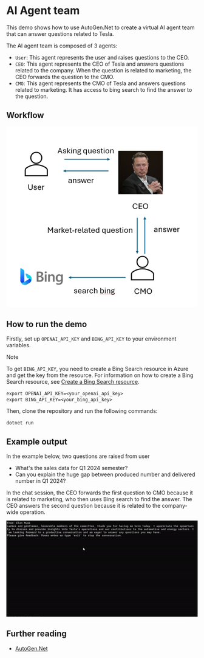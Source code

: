 # AI Agent team

This demo shows how to use AutoGen.Net to create a virtual AI agent team that can answer questions related to Tesla.

The AI agent team is composed of 3 agents:
- `User`: This agent represents the user and raises questions to the CEO.
- `CEO`: This agent represents the CEO of Tesla and answers questions related to the company. When the question is related to marketing, the CEO forwards the question to the CMO.
- `CMO`: This agent represents the CMO of Tesla and answers questions related to marketing. It has access to bing search to find the answer to the question.

## Workflow
![AI Agent team workflow](./asset/AI-Agent-Team.png)

## How to run the demo
Firstly, set up `OPENAI_API_KEY` and `BING_API_KEY` to your environment variables.
> [!NOTE]
> To get `BING_API_KEY`, you need to create a Bing Search resource in Azure and get the key from the resource. For information on how to create a Bing Search resource, see [Create a Bing Search resource](https://www.microsoft.com/en-us/bing/apis/bing-web-search-api).
```
export OPENAI_API_KEY=<your_openai_api_key>
export BING_API_KEY=<your_bing_api_key>
```

Then, clone the repository and run the following commands:
```
dotnet run
```

## Example output
In the example below, two questions are raised from user
- What's the sales data for Q1 2024 semester?
- Can you explain the huge gap between produced number and delivered number in Q1 2024?

In the chat session, the CEO forwards the first question to CMO because it is related to marketing, who then uses Bing search to find the answer. The CEO answers the second question because it is related to the company-wide operation.

![AI Agent team chat session](./asset/team-chat.gif)

## Further reading
- [AutoGen.Net](https://microsoft.github.io/autogen-for-net/)